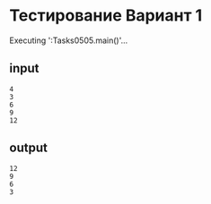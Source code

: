 # Тестирование Вариант 1

Executing ':Tasks0505.main()'...

## input
```
4
3
6
9
12
```

## output
```
12
9
6
3
```

